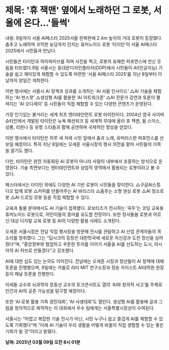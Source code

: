 # **제목: '휴 잭맨' 옆에서 노래하던 그 로봇, 서울에 온다…'들썩'**

  내용: 9일까지 서울 AI페스타 2025서울 한복판에 2.4m 높이의 거대 로봇이 등장했다. 춤추고 노래하며 코믹한 농담까지 던지는 휴머노이드 로봇 ‘타이탄’이 서울 AI페스타 2025에서 시민들과 만났다. 

시민들은 타이탄과 하이파이브를 하며 사진을 찍고, 로봇의 유쾌한 퍼포먼스에 연신 웃음을 터뜨렸다.9일 서울시는 동대문디자인플라자(DDP)에서 시민들이 AI(인공지능) 기술을 쉽고 재미있게 체험할 수 있도록 마련한 ‘서울 AI페스타 2025’를 지난 8일부터 이날까지 양일간 개최한다. 

이번 행사에는 서울시 AI 정책과 성과를 소개하는 ‘AI 서울 인사이드’ △AI 기술을 체험하는 ‘AI 펀스팟’ △생성형 AI를 활용한 ‘AI 아트워크존’ △AI 전문가 강연과 토론이 펼쳐지는 ‘AI 오디세이’ 등 시민들이 직접 체험할 수 있는 다양한 콘텐츠가 운영된다. 

가장 인기있는 볼거리는 세계 최초 엔터테인먼트 로봇 타이탄이다. 2004년 영국 사이버슈타인에서 개발된 타이탄은 뉴욕 패션위크 등 세계적 무대에 올라 휴 잭맨, 윌 스미스, 성룡, 리한나 등 유명 스타들과 함께 공연하며 국제적인 명성을 얻었다. 

이번 행사에서 타이탄은 하루 세 차례 시민 앞에서 춤과 노래, 유머러스한 퍼포먼스를 선보일 예정이다. 특히 지난 8일에는 오세훈 서울시장의 행사 의전을 맡아 시민들의 이목을 끌기도 했다. 

다만, 타이탄은 완전 자동화된 AI 로봇이 아니라 사람이 내부에서 조종하는 방식으로 운영된다. 기술 측면보다는 엔터테인먼트와 상업적 영역에서 활용되는 로봇이라고 볼 수 있다. 

페스타에서는 타이탄 외에도 다양한 AI 기반 로봇이 시민들을 맞이한다. △구글AI스튜디오 탑재 로봇 △커피를 만들어주는 AI 바리스타 △춤추는 소형 댄싱 로봇 △AI 청소로봇 △AI 드로잉 로봇 등을 직접 체험할 수 있다. 

교육과 돌봄 분야에서도 AI 기술이 접목됐다. 로보티즈가 전시하는 ‘꼭두’는 코딩 교육용 휴머노이드 로봇으로, 어린이들의 흥미를 유도할 전망이다. 또한 정서돌봄 로봇과 어르신 대상 디지털 교육 로봇 등 AI의 다양한 활용 사례도 소개된다. 

오세훈 서울시장은 전날 직접 행사장을 방문해 전시를 관람하고 AI 산업 관계자들의 목소리를 청취했다. 그는 “딥시크의 등장은 대한민국에 새로운 자신감과 도전 정신을 심어줬다”며, “중앙정부와 협업하고 꾸준한 투자를 이어가 서울을 AI를 선도하는 도시, 아시아의 AI 허브로 만들겠다”고 강조했다. 

AI에 대한 심도 있는 논의도 이어진다. 전날에는 오세훈 시장과 청년들이 AI 정책에 대해 토론을 진행했으며, 9일에는 카를로 라티 MIT 연구소장과 정송 카이스트 AI대학원 원장 등이 패널 토론을 진행한다. 

이세돌 교수와 뇌과학자 장동선 교수의 토크콘서트도 열려 ‘AI와 창의적 사고’를 주제로 인간과 AI의 공존 가능성을 탐구할 예정이다. 

또한 ‘AI·로봇 활용 가족 경진대회’, ‘AI 사생대회’도 열린다. 생성형 AI를 활용해 글과 그림을 창의적으로 제작하는 이 대회에서 우수 팀에게는 서울특별시장상이 수여된다. 

서울시는 “어렵고 복잡한 기술 전시가 아닌, 시민 누구나 쉽고 즐겁게 AI를 체험할 수 있도록 기획했다”며 “미래 AI 기술이 우리 생활을 어떻게 바꿀지 직접 경험할 수 있는 좋은 기회가 될 것”이라고 밝혔다.

  **날짜: 2025년 03월 09일 오전 8시 01분**